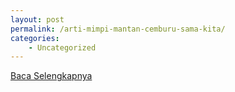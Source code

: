 ```yaml
---
layout: post
permalink: /arti-mimpi-mantan-cemburu-sama-kita/
categories:
    - Uncategorized
---
```


[Baca Selengkapnya](/01)